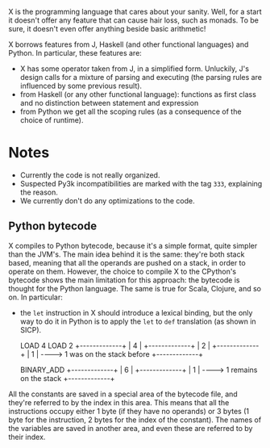X is the programming language that cares about your sanity. Well, for
a start it doesn't offer any feature that can cause hair loss, such as
monads. To be sure, it doesn't even offer anything beside basic
arithmetic!

X borrows features from J, Haskell (and other functional languages)
and Python. In particular, these features are:
* X has some operator taken from J, in a simplified form. Unluckily,
  J's design calls for a mixture of parsing and executing (the parsing
  rules are influenced by some previous result).
* from Haskell (or any other functional language): functions as first
  class and no distinction between statement and expression
* from Python we get all the scoping rules (as a consequence of the
  choice of runtime).

# Notes
* Currently the code is not really organized.
* Suspected Py3k incompatibilities are marked with the tag `333`,
  explaining the reason.
* We currently don't do any optimizations to the code.

## Python bytecode
X compiles to Python bytecode, because it's a simple format, quite
simpler than the JVM's. The main idea behind it is the same: they're
both stack based, meaning that all the operands are pushed on a stack,
in order to operate on them. However, the choice to compile X to the
CPython's bytecode shows the main limitation for this approach: the
bytecode is thought for the Python language. The same is true for
Scala, Clojure, and so on.
In particular:
* the `let` instruction in X should introduce a lexical binding, but
  the only way to do it in Python is to apply the `let` to `def`
  translation (as shown in SICP). 

    LOAD 4
    LOAD 2
    +-------------+
    |      4      |
    +-------------+
    |      2      |
    +-------------+
    |      1      |  ----> 1 was on the stack before
    +-------------+

    BINARY_ADD
    +-------------+
    |      6      |
    +-------------+
    |      1      | ----> 1 remains on the stack
    +-------------+

All the constants are saved in a special area of the bytecode file,
and they're referred to by the index in this area. This means that all
the instructions occupy either 1 byte (if they have no operands) or 3
bytes (1 byte for the instruction, 2 bytes for the index of the
constant).
The names of the variables are saved in another area, and even these
are referred to by their index.
